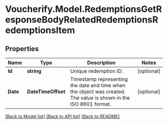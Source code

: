 # Voucherify.Model.RedemptionsGetResponseBodyRelatedRedemptionsRedemptionsItem

## Properties

Name | Type | Description | Notes
------------ | ------------- | ------------- | -------------
**Id** | **string** | Unique redemption ID. | [optional] 
**Date** | **DateTimeOffset** | Timestamp representing the date and time when the object was created. The value is shown in the ISO 8601 format. | [optional] 

[[Back to Model list]](../../README.md#documentation-for-models) [[Back to API list]](../../README.md#documentation-for-api-endpoints) [[Back to README]](../../README.md)

